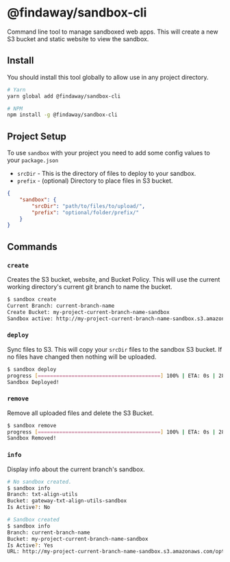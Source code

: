 # @findaway/sandbox-cli

Command line tool to manage sandboxed web apps. This will create a new S3 bucket and static website to view the sandbox.

## Install

You should install this tool globally to allow use in any project directory.

```bash
# Yarn
yarn global add @findaway/sandbox-cli

# NPM
npm install -g @findaway/sandbox-cli
```

## Project Setup

To use `sandbox` with your project you need to add some config values to your `package.json`

- `srcDir` - This is the directory of files to deploy to your sandbox.
- `prefix` - (optional) Directory to place files in S3 bucket.

```json
{
    "sandbox": {
        "srcDir": "path/to/files/to/upload/",
        "prefix": "optional/folder/prefix/"
    }
}
```

## Commands

### `create`

Creates the S3 bucket, website, and Bucket Policy. This will use the current working directory's current git branch to name the bucket.

```bash
$ sandbox create
Current Branch: current-branch-name
Create Bucket: my-project-current-branch-name-sandbox
Sandbox active: http://my-project-current-branch-name-sandbox.s3.amazonaws.com/optional/folder/prefix/index.html
```

### `deploy`

Sync files to S3. This will copy your `srcDir` files to the sandbox S3 bucket. If no files have changed then nothing will be uploaded.

```bash
$ sandbox deploy
progress [========================================] 100% | ETA: 0s | 281634799/2841169
Sandbox Deployed!
```

### `remove`

Remove all uploaded files and delete the S3 Bucket.

```bash
$ sandbox remove
progress [========================================] 100% | ETA: 0s | 281634799/2841169
Sandbox Removed!
```

### `info`

Display info about the current branch's sandbox.

```bash
# No sandbox created.
$ sandbox info
Branch: txt-align-utils
Bucket: gateway-txt-align-utils-sandbox
Is Active?: No

# Sandbox created
$ sandbox info
Branch: current-branch-name
Bucket: my-project-current-branch-name-sandbox
Is Active?: Yes
URL: http://my-project-current-branch-name-sandbox.s3.amazonaws.com/optional/folder/prefix/index.html
```
